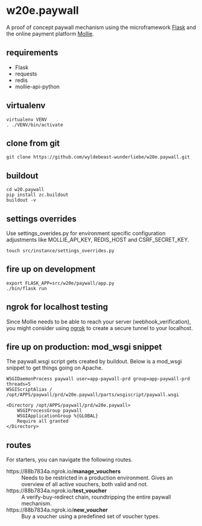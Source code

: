 # w20e.paywall

A proof of concept paywall mechanism using the microframework 
[Flask](http://flask.pocoo.org/) and the online payment platform 
[Mollie](https://www.mollie.com/nl/).

requirements
------------

* Flask
* requests
* redis
* mollie-api-python

virtualenv
----------
    virtualenv VENV
    . ./VENV/bin/activate
    
clone from git
--------------
    git clone https://github.com/wyldebeast-wunderliebe/w20e.paywall.git
    
buildout
--------
    cd w20.paywall
    pip install zc.buildout
    buildout -v
    
settings overrides
------------------
Use settings_overides.py for environment specific configuration adjustments like MOLLIE_API_KEY, REDIS_HOST and CSRF_SECRET_KEY.

    touch src/instance/settings_overrides.py

fire up on development
----------------------
    export FLASK_APP=src/w20e/paywall/app.py
    ./bin/flask run
    
ngrok for localhost testing
---------------------------
Since Mollie needs to be able to reach your server (webhook_verification), you might consider using [ngrok](https://ngrok.com/) to create a secure tunnel to your localhost.

fire up on production: mod_wsgi snippet
---------------------------------------
The paywall.wsgi script gets created by buildout. Below is a mod_wsgi snippet to 
get things going on Apache.

    WSGIDaemonProcess paywall user=app-paywall-prd group=app-paywall-prd threads=5
    WSGIScriptAlias / /opt/APPS/paywall/prd/w20e.paywall/parts/wsgiscript/paywall.wsgi

    <Directory /opt/APPS/paywall/prd/w20e.paywall>
        WSGIProcessGroup paywall
        WSGIApplicationGroup %{GLOBAL}
        Require all granted
    </Directory>

routes
------
For starters, you can navigate the following routes.
<dl>
  <dt>https<nolink>://88b7834a.ngrok.io/<strong>manage_vouchers</strong></dt>
  <dd>Needs to be restricted in a production environment. Gives an overview of all active vouchers, both valid and not.</dd>

  <dt>https://88b7834a.ngrok.io/<strong>test_voucher</strong></dt>
  <dd>A verify-buy-redirect chain, roundtripping the entire paywall mechanism.</dd>
  
  <dt>https://88b7834a.ngrok.io/<strong>new_voucher</strong></dt>
  <dd>Buy a voucher using a predefined set of voucher types.</dd>
</dl>
